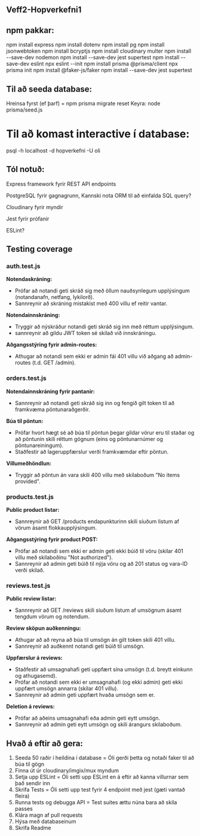 ## Veff2-Hopverkefni1

## npm pakkar:
npm install express
npm install dotenv
npm install pg
npm install jsonwebtoken
npm install bcryptjs
npm install cloudinary multer
npm install --save-dev nodemon
npm install --save-dev jest supertest
npm install --save-dev eslint
npx eslint --init
npm install prisma @prisma/client
npx prisma init
npm install @faker-js/faker
npm install --save-dev jest supertest



## Til að seeda database:
Hreinsa fyrst (ef þarf) = npm prisma migrate reset
Keyra: node prisma/seed.js

# Til að komast interactive í database:
psql -h localhost -d hopverkefni -U oli


## Tól notuð:
 
Express framework fyrir REST API endpoints

PostgreSQL fyrir gagnagrunn, Kannski nota ORM til að einfalda SQL query?

Cloudinary fyrir myndir

Jest fyrir prófanir

ESLint?

## Testing coverage

### auth.test.js
**Notendaskráning:**
- Prófar að notandi geti skráð sig með öllum nauðsynlegum upplýsingum (notandanafn, netfang, lykilorð).
- Sannreynir að skráning mistakist með 400 villu ef reitir vantar.

**Notendainnskráning:**
- Tryggir að nýskráður notandi geti skráð sig inn með réttum upplýsingum.
- sannreynir að gildu JWT token sé skilað við innskráningu.

**Aðgangsstýring fyrir admin-routes:**
- Athugar að notandi sem ekki er admin fái 401 villu við aðgang að admin-routes (t.d. GET /admin).

### orders.test.js
**Notendainnskráning fyrir pantanir:**
- Sannreynir að notandi geti skráð sig inn og fengið gilt token til að framkvæma pöntunaraðgerðir.

**Búa til pöntun:**
- Prófar hvort hægt sé að búa til pöntun þegar gildar vörur eru til staðar og að pöntunin skili réttum gögnum (eins og pöntunarnúmer og pöntunareiningum).
- Staðfestir að lageruppfærslur verði framkvæmdar eftir pöntun.

**Villumeðhöndlun:**
- Tryggir að pöntun án vara skili 400 villu með skilaboðum "No items provided".

### products.test.js

**Public product listar:**
- Sannreynir að GET /products endapunkturinn skili síuðum listum af vörum ásamt flokkaupplýsingum.

**Aðgangsstýring fyrir product POST:**
- Prófar að notandi sem ekki er admin geti ekki búið til vöru (skilar 401 villu með skilaboðinu "Not authorized").
- Sannreynir að admin geti búið til nýja vöru og að 201 status og vara-ID verði skilað.

### reviews.test.js
**Public review listar:**
- Sannreynir að GET /reviews skili síuðum listum af umsögnum ásamt tengdum vörum og notendum.

**Review sköpun auðkenningu:**
- Athugar að að reyna að búa til umsögn án gilt token skili 401 villu.
- Sannreynir að auðkennt notandi geti búið til umsögn.

**Uppfærslur á reviews:**
- Staðfestir að umsagnahafi geti uppfært sína umsögn (t.d. breytt einkunn og athugasemd).
- Prófar að notandi sem ekki er umsagnahafi (og ekki admin) geti ekki uppfært umsögn annarra (skilar 401 villu).
- Sannreynir að admin geti uppfært hvaða umsögn sem er.

**Deletion á reviews:**
- Prófar að aðeins umsagnahafi eða admin geti eytt umsögn.
- Sannreynir að admin geti eytt umsögn og skili árangurs skilaboðum.


## Hvað á eftir að gera:

1. Seeda 50 raðir í heildina í database = Óli gerði þetta og notaði faker til að búa til gögn
2. Finna út úr cloudinary/imgix/mux myndum
3. Setja upp ESLint = Óli setti upp ESLint en á eftir að kanna villurnar sem það sendir inn
4. Skrifa Tests = Óli setti upp test fyrir 4 endpoint með jest (gæti vantað fleira)
5. Runna tests og debugga API = Test suites ættu núna bara að skila passes
6. Klára magn af pull requests
7. Hýsa með databaseinum
8. Skrifa Readme